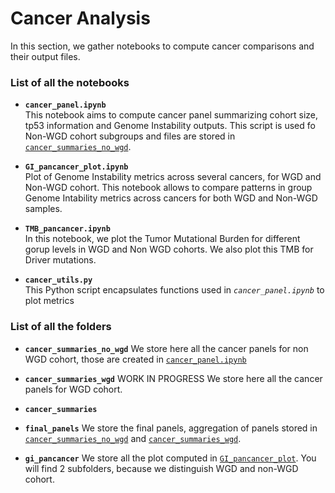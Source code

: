 # Cancer Analysis

In this section, we gather notebooks to compute cancer comparisons and their output files.

### List of all the notebooks

- **`cancer_panel.ipynb`**  
This notebook aims to compute cancer panel summarizing cohort size, tp53 information and Genome Instability outputs. This script is used fo Non-WGD cohort subgroups and files are stored in [`cancer_summaries_no_wgd`](./cancer_summaries_no_wgd).

- **`GI_pancancer_plot.ipynb`**  
Plot of Genome Instability metrics across several cancers, for WGD  and Non-WGD cohort. This notebook allows to compare patterns in group Genome Intability metrics across cancers for both WGD and Non-WGD samples.

- **`TMB_pancancer.ipynb`**  
In this notebook, we plot the Tumor Mutational Burden for different gorup levels in WGD and Non WGD cohorts. We also plot this TMB for Driver mutations.

- **`cancer_utils.py`**  
This Python script encapsulates functions used in *`cancer_panel.ipynb`* to plot metrics


### List of all the folders
- **`cancer_summaries_no_wgd`** 
We store here all the cancer panels for non WGD cohort, those are created in [`cancer_panel.ipynb`](./cancer_panel.ipynb)

- **`cancer_summaries_wgd`** 
WORK IN PROGRESS
We store here all the cancer panels for WGD cohort.

- **`cancer_summaries`** 

- **`final_panels`** 
We store the final panels, aggregation of panels stored in [`cancer_summaries_no_wgd`](./cancer_summaries_no_wgd) and [`cancer_summaries_wgd`](./cancer_summaries_wgd).

- **`gi_pancancer`** 
We store all the plot computed in [`GI_pancancer_plot`](./GI_pancancer_plot).
You will find 2 subfolders, because we distinguish WGD and non-WGD cohort.
